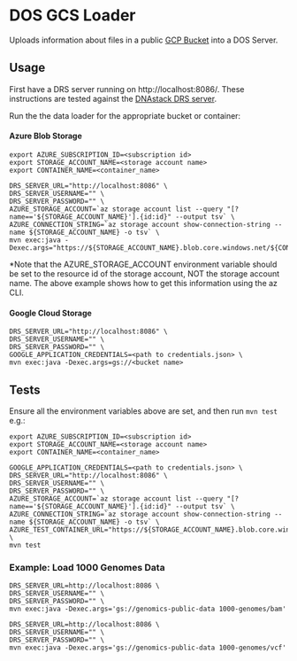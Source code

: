 # DOS GCS Loader 
Uploads information about files in a public [GCP Bucket](https://console.cloud.google.com/storage/browser/genomics-public-data/1000-genomes/bam/?_ga=2.252890444.-472133816.1533309090&_gac=1.81252837.1533310626.Cj0KCQjw-o_bBRCOARIsAM5NbIN8kuD7tf7SIZHrCioTk1HgIWCMdntRn5ibl7CTVZqKpFlGDK6O630aAg_FEALw_wcB) into a DOS Server.

## Usage

First have a DRS server running on http://localhost:8086/. These instructions are tested against the
[DNAstack DRS server](https://github.com/DNAstack/drs-server).

Run the the data loader for the appropriate bucket or container:
#### Azure Blob Storage
```
export AZURE_SUBSCRIPTION_ID=<subscription id>
export STORAGE_ACCOUNT_NAME=<storage account name>
export CONTAINER_NAME=<container_name>

DRS_SERVER_URL="http://localhost:8086" \
DRS_SERVER_USERNAME="" \
DRS_SERVER_PASSWORD="" \
AZURE_STORAGE_ACCOUNT=`az storage account list --query "[?name=='${STORAGE_ACCOUNT_NAME}'].{id:id}" --output tsv` \
AZURE_CONNECTION_STRING=`az storage account show-connection-string --name ${STORAGE_ACCOUNT_NAME} -o tsv` \
mvn exec:java -Dexec.args="https://${STORAGE_ACCOUNT_NAME}.blob.core.windows.net/${CONTAINER_NAME}"
```
*Note that the AZURE_STORAGE_ACCOUNT environment variable should be set to the resource id of the storage account, NOT the storage account name.  The above example shows how to get this information using the az CLI.
#### Google Cloud Storage
```
DRS_SERVER_URL="http://localhost:8086" \
DRS_SERVER_USERNAME="" \
DRS_SERVER_PASSWORD="" \
GOOGLE_APPLICATION_CREDENTIALS=<path to credentials.json> \
mvn exec:java -Dexec.args=gs://<bucket name>
```

## Tests
Ensure all the environment variables above are set, and then run ```mvn test```
e.g.:
```
export AZURE_SUBSCRIPTION_ID=<subscription id>
export STORAGE_ACCOUNT_NAME=<storage account name>
export CONTAINER_NAME=<container_name>

GOOGLE_APPLICATION_CREDENTIALS=<path to credentials.json> \ 
DRS_SERVER_URL="http://localhost:8086" \
DRS_SERVER_USERNAME="" \
DRS_SERVER_PASSWORD="" \
AZURE_STORAGE_ACCOUNT=`az storage account list --query "[?name=='${STORAGE_ACCOUNT_NAME}'].{id:id}" --output tsv` \
AZURE_CONNECTION_STRING=`az storage account show-connection-string --name ${STORAGE_ACCOUNT_NAME} -o tsv` \
AZURE_TEST_CONTAINER_URL="https://${STORAGE_ACCOUNT_NAME}.blob.core.windows.net/${CONTAINER_NAME}" \
mvn test
```

### Example: Load 1000 Genomes Data
```
DRS_SERVER_URL=http://localhost:8086 \
DRS_SERVER_USERNAME="" \
DRS_SERVER_PASSWORD="" \
mvn exec:java -Dexec.args='gs://genomics-public-data 1000-genomes/bam'

DRS_SERVER_URL=http://localhost:8086 \
DRS_SERVER_USERNAME="" \
DRS_SERVER_PASSWORD="" \
mvn exec:java -Dexec.args='gs://genomics-public-data 1000-genomes/vcf'
```

